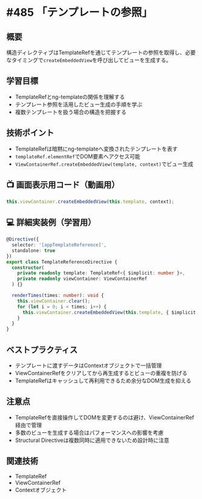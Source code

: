 # #485 「テンプレートの参照」

## 概要
構造ディレクティブはTemplateRefを通じてテンプレートの参照を取得し、必要なタイミングで`createEmbeddedView`を呼び出してビューを生成する。

## 学習目標
- TemplateRefとng-templateの関係を理解する
- テンプレート参照を活用したビュー生成の手順を学ぶ
- 複数テンプレートを扱う場合の構造を把握する

## 技術ポイント
- TemplateRefは暗黙にng-templateへ変換されたテンプレートを表す
- `templateRef.elementRef`でDOM要素へアクセス可能
- `ViewContainerRef.createEmbeddedView(template, context)`でビュー生成

## 📺 画面表示用コード（動画用）
```typescript
this.viewContainer.createEmbeddedView(this.template, context);
```

## 💻 詳細実装例（学習用）
```typescript
@Directive({
  selector: '[appTemplateReference]',
  standalone: true
})
export class TemplateReferenceDirective {
  constructor(
    private readonly template: TemplateRef<{ $implicit: number }>,
    private readonly viewContainer: ViewContainerRef
  ) {}

  renderTimes(times: number): void {
    this.viewContainer.clear();
    for (let i = 0; i < times; i++) {
      this.viewContainer.createEmbeddedView(this.template, { $implicit: i });
    }
  }
}
```

## ベストプラクティス
- テンプレートに渡すデータはContextオブジェクトで一括管理
- ViewContainerRefをクリアしてから再生成するとビューの重複を防げる
- TemplateRefはキャッシュして再利用できるため余分なDOM生成を抑える

## 注意点
- TemplateRefを直接操作してDOMを変更するのは避け、ViewContainerRef経由で管理
- 多数のビューを生成する場合はパフォーマンスへの影響を考慮
- Structural Directiveは複数同時に適用できないため設計時に注意

## 関連技術
- TemplateRef
- ViewContainerRef
- Contextオブジェクト

